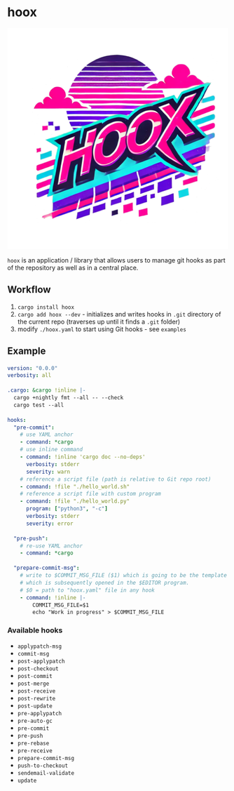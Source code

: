 # hoox

![](hoox.png)

`hoox` is an application / library that allows users to manage git hooks as part of the repository as well as in a central place.

## Workflow

1) `cargo install hoox`
2) `cargo add hoox --dev` - initializes and writes hooks in `.git` directory of the current repo (traverses up until it finds a `.git` folder)
3) modify `./hoox.yaml` to start using Git hooks - see `examples`

## Example

```yaml
version: "0.0.0"
verbosity: all

.cargo: &cargo !inline |-
  cargo +nightly fmt --all -- --check
  cargo test --all

hooks:
  "pre-commit":
    # use YAML anchor
    - command: *cargo
    # use inline command
    - command: !inline 'cargo doc --no-deps'
      verbosity: stderr
      severity: warn
    # reference a script file (path is relative to Git repo root)
    - command: !file "./hello_world.sh"
    # reference a script file with custom program
    - command: !file "./hello_world.py"
      program: ["python3", "-c"]
      verbosity: stderr
      severity: error

  "pre-push":
    # re-use YAML anchor
    - command: *cargo

  "prepare-commit-msg":
    # write to $COMMIT_MSG_FILE ($1) which is going to be the template commit message for this commit
    # which is subsequently opened in the $EDITOR program.
    # $0 = path to "hoox.yaml" file in any hook
    - command: !inline |-
        COMMIT_MSG_FILE=$1
        echo "Work in progress" > $COMMIT_MSG_FILE
```

### Available hooks

- `applypatch-msg`
- `commit-msg`
- `post-applypatch`
- `post-checkout`
- `post-commit`
- `post-merge`
- `post-receive`
- `post-rewrite`
- `post-update`
- `pre-applypatch`
- `pre-auto-gc`
- `pre-commit`
- `pre-push`
- `pre-rebase`
- `pre-receive`
- `prepare-commit-msg`
- `push-to-checkout`
- `sendemail-validate`
- `update`
